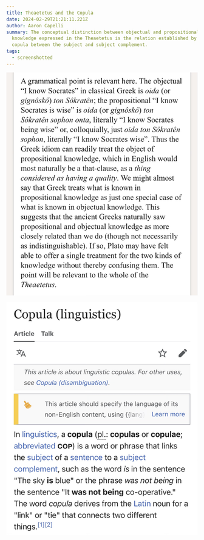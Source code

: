 ```yaml
---
title: Theaetetus and the Copula
date: 2024-02-29T21:21:11.221Z
author: Aaron Capelli
summary: The conceptual distinction between objectual and propositional
  knowledge expressed in the Theaetetus is the relation established by the
  copula between the subject and subject complement.
tags:
  - screenshotted
---
```

![](/static/img/img_0396.jpg)





![](/static/img/img_0397.jpg)
